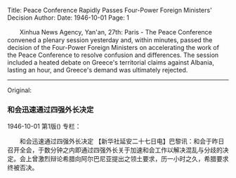 Title: Peace Conference Rapidly Passes Four-Power Foreign Ministers' Decision
Author: 
Date: 1946-10-01
Page: 1

　　Xinhua News Agency, Yan'an, 27th: Paris - The Peace Conference convened a plenary session yesterday and, within minutes, passed the decision of the Four-Power Foreign Ministers on accelerating the work of the Peace Conference to resolve confusion and differences. The session included a heated debate on Greece's territorial claims against Albania, lasting an hour, and Greece's demand was ultimately rejected.



<hr /> 

Original: 


### 和会迅速通过四强外长决定

1946-10-01
第1版()
专栏：

　　和会迅速通过四强外长决定
    【新华社延安二十七日电】巴黎讯：和会于昨日召开全会，于数分钟之内即通过四强外长关于加速和会工作以解决混乱与分歧的决定。会上曾激烈辩论希腊向阿尔巴尼亚提出之领土要求，历一小时之久，希腊要求终被否决。
